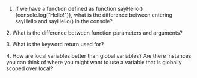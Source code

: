 1. If we have a function defined as function sayHello(){console.log("Hello!")}, what is the difference between entering sayHello and sayHello() in the console?<br />
<p></p>
2. What is the difference between function parameters and arguments?<br />
<p></p>
3. What is the keyword return used for?<br />
<p></p>
4. How are local variables better than global variables? Are there instances you can think of where you might want to use a variable that is globally scoped over local?<br />
<p></p>
